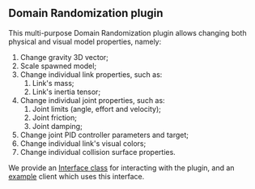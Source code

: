 ## Domain Randomization plugin

This multi-purpose Domain Randomization plugin allows changing both physical and visual model properties, namely:

1. Change gravity 3D vector;
1. Scale spawned model;
1. Change individual link properties, such as:
   1. Link's mass;
   1. Link's inertia tensor;
1. Change individual joint properties, such as:
   1. Joint limits (angle, effort and velocity);
   1. Joint friction;
   1. Joint damping;
1. Change joint PID controller parameters and target;
1. Change individual link's visual colors;
1. Change individual collision surface properties.

We provide an [Interface class] for interacting with the plugin, and an [example] client which uses this interface.

<!-- Links -->

[Domain Randomization plugin]: plugins/domain_randomization
[documented]: http://web.tecnico.ulisboa.pt/joao.borrego/gap/classDRInterface.html
[Interface class]: /../../tree/dev/utils
[example]: /../../tree/dev/examples/dr_example
